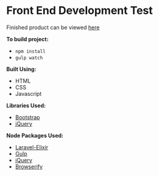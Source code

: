# Front End Development Test

Finished product can be viewed [here](http://hca.loganharber.com)

**To build project:**
 * `npm install`
 * `gulp watch`

**Built Using:**
 * HTML
 * CSS
 * Javascript

**Libraries Used:**
 * [Bootstrap](https://github.com/twbs/bootstrap)
 * [jQuery](https://github.com/jquery/jquery)

**Node Packages Used:**
 * [Laravel-Elixir](https://github.com/laravel/elixir)
 * [Gulp](https://github.com/gulpjs/gulp)
 * [jQuery](https://github.com/jquery/jquery)
 * [Browserify](https://github.com/substack/browserify-website)
